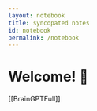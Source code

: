 ```yaml
---
layout: notebook
title: syncopated notes
id: notebook
permalink: /notebook
---
```


# Welcome! 🌱

[[BrainGPTFull]]
